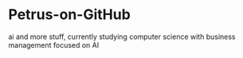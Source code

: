 # Petrus-on-GitHub
ai and more stuff, currently studying computer science with business management focused on AI
